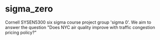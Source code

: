 # sigma_zero
Cornell SYSEN5300 six sigma course project group 'sigma 0'. We aim to answer the question "Does NYC air quality improve with traffic congestion pricing policy?"
